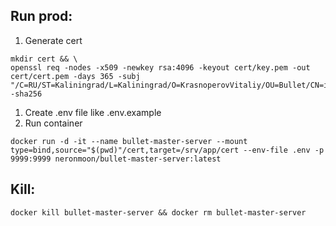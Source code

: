 ## Run prod:
1. Generate cert
```
mkdir cert && \
openssl req -nodes -x509 -newkey rsa:4096 -keyout cert/key.pem -out cert/cert.pem -days 365 -subj "/C=RU/ST=Kaliningrad/L=Kaliningrad/O=KrasnoperovVitaliy/OU=Bullet/CN=ip.krasnoperov.tk" -sha256
```
1. Create .env file like .env.example
1. Run container
```
docker run -d -it --name bullet-master-server --mount type=bind,source="$(pwd)"/cert,target=/srv/app/cert --env-file .env -p 9999:9999 neronmoon/bullet-master-server:latest
```

## Kill:
```
docker kill bullet-master-server && docker rm bullet-master-server
```

